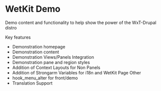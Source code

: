 WetKit Demo
===========
Demo content and functionality to help show the power of the WxT-Drupal distro

Key features
* Demonstration homepage
* Demonstration content
* Demonstration Views/Panels Integration
* Demonstration pane and region styles
* Addition of Context Layouts for Non Panels
* Addition of Strongarm Variables for i18n and WetKit Page Other
* hook_menu_alter for front/demo
* Translation Support
